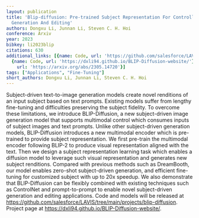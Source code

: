 ```yaml
---
layout: publication
title: 'Blip-diffusion: Pre-trained Subject Representation For Controllable Text-to-image
  Generation And Editing'
authors: Dongxu Li, Junnan Li, Steven C. H. Hoi
conference: Arxiv
year: 2023
bibkey: li2023blip
citations: 630
additional_links: [{name: Code, url: 'https://github.com/salesforce/LAVIS/tree/main/projects/blip-diffusion'},
  {name: Code, url: 'https://dxli94.github.io/BLIP-Diffusion-website/'}, {name: Paper,
    url: 'https://arxiv.org/abs/2305.14720'}]
tags: ["Applications", "Fine-Tuning"]
short_authors: Dongxu Li, Junnan Li, Steven C. H. Hoi
---
```

Subject-driven text-to-image generation models create novel renditions of an
input subject based on text prompts. Existing models suffer from lengthy
fine-tuning and difficulties preserving the subject fidelity. To overcome these
limitations, we introduce BLIP-Diffusion, a new subject-driven image generation
model that supports multimodal control which consumes inputs of subject images
and text prompts. Unlike other subject-driven generation models, BLIP-Diffusion
introduces a new multimodal encoder which is pre-trained to provide subject
representation. We first pre-train the multimodal encoder following BLIP-2 to
produce visual representation aligned with the text. Then we design a subject
representation learning task which enables a diffusion model to leverage such
visual representation and generates new subject renditions. Compared with
previous methods such as DreamBooth, our model enables zero-shot subject-driven
generation, and efficient fine-tuning for customized subject with up to 20x
speedup. We also demonstrate that BLIP-Diffusion can be flexibly combined with
existing techniques such as ControlNet and prompt-to-prompt to enable novel
subject-driven generation and editing applications. Code and models will be
released at
https://github.com/salesforce/LAVIS/tree/main/projects/blip-diffusion. Project
page at https://dxli94.github.io/BLIP-Diffusion-website/.